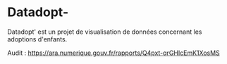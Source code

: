 # Datadopt-
Datadopt' est un projet de visualisation de données concernant les adoptions d'enfants.

Audit : https://ara.numerique.gouv.fr/rapports/Q4pxt-qrGHIcEmK1XosMS
